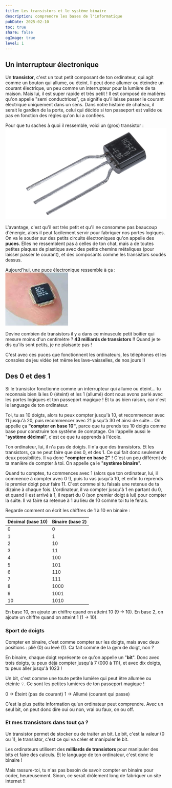 ```yaml
---
title: Les transistors et le système binaire
description: comprendre les bases de l'informatique
pubDate: 2025-02-10
toc: true
share: false
ogImage: true
level: 1
---
```


## Un interrupteur électronique

Un **transistor**, c'est un tout petit composant de ton ordinateur, qui agit comme un bouton qui allume, ou éteint. Il peut donc allumer ou éteindre un courant électrique, un peu comme un interrupteur pour la lumière de ta maison. Mais lui, il est super rapide et très petit ! Il est composé de matières qu'on appelle "semi conductrices", ça signifie qu'il laisse passer le courant électrique uniquement dans un sens. Dans notre histoire de chateau, il serait le gardien de la porte, celui qui décide si ton passeport est valide ou pas en fonction des règles qu'on lui a confiées.

Pour que tu saches à quoi il ressemble, voici un (gros) transistor :
![Un gros transistor](../../assets/systeme-binaire/transistor.webp)

L'avantage, c'est qu'il est très petit et qu'il ne consomme pas beaucoup d'énergie, alors il peut facilement servir pour fabriquer nos portes logiques. On va le souder sur des petits circuits électroniques qu'on appelle des **puces**. Elles ne ressemblent pas à celles de ton chat, mais a de toutes petites plaques de plastique avec des petits chemins métaliques (pour laisser passer le courant), et des composants comme les transistors soudés dessus. 

Aujourd'hui, une puce électronique ressemble à ça :
![Une puce électronique Intel Stratix 10 GX 10M](../../assets/systeme-binaire/puce.png)

Devine combien de transistors il y a dans ce minuscule petit boitier qui mesure moins d'un centimètre ? 
**43 milliards de transistors** !! Quand je te dis qu'ils sont petits, je ne plaisante pas !

C'est avec ces puces que fonctionnent les ordinateurs, les téléphones et les consoles de jeu vidéo (et même les lave-vaisselles, de nos jours !)

## Des 0 et des 1

Si le transistor fonctionne comme un interrupteur qui allume ou éteint... tu reconnais bien là les 0 (éteint) et les 1 (allumé) dont nous avons parlé avec les portes logiques et ton passeport magique ! Et tu as bien raison, car c'est le language de ton ordinateur.

Toi, tu as 10 doigts, alors tu peux compter jusqu'à 10, et recommencer avec 11 jusqu'à 20, puis recommencer avec 21 jusqu'à 30 et ainsi de suite... On appelle ça **"compter en base 10"**, parce que tu prends tes 10 doigts comme base pour construire ton système de comptage. On l'appelle aussi le "**système décimal**", c'est ce que tu apprends à l'école.

Ton ordinateur, lui, il n'a pas de doigts. Il n'a que des transistors. Et les transistors, ça ne peut faire que des 0, et des 1. Ce qui fait donc seulement deux possibilités. Il va donc **"compter en base 2"** ! C'est un peu différent de ta manière de compter à toi. On appelle ça le "**système binaire**".

Quand tu comptes, tu commences avec 1 (alors que ton ordinateur, lui, il commence à compter avec 0 !), puis tu vas jusqu'à 10, et enfin tu reprends le premier doigt pour faire 11. C'est comme si tu faisais une retenue de ta dizaine à chaque fois. L'ordinateur, il va compter jusqu'à 1 en partant du 0, et quand il est arrivé à 1, il repart du 0 (son premier doigt à lui) pour compter la suite. Il va faire sa retenue à 1 au lieu de 10 comme toi tu le ferais.

Regarde comment on écrit les chiffres de 1 à 10 en binaire :

| Décimal (base 10) | Binaire (base 2) |
|-------------------|-----------------|
| 0                | 0               |
| 1                | 1               |
| 2                | 10              |
| 3                | 11              |
| 4                | 100             |
| 5                | 101             |
| 6                | 110             |
| 7                | 111             |
| 8                | 1000            |
| 9                | 1001            |
| 10               | 1010            |

En base 10, on ajoute un chiffre quand on atteint 10 (9 → 10).
En base 2, on ajoute un chiffre quand on atteint 1 (1 → 10).

### Sport de doigts

Compter en binaire, c'est comme compter sur les doigts, mais avec deux positions : plié (0) ou levé (1). Ca fait comme de la gym de doigt, non ?

En binaire, chaque doigt représente ce qu'on appelle un "**bit**". Donc avec trois doigts, tu peux déjà compter jusqu'à 7 (000 à 111), et avec dix doigts, tu peux aller jusqu'à 1023 !

Un bit, c'est comme une toute petite lumière qui peut être allumée ou éteinte 💡. Ce sont les petites lumières de ton passeport magique !

0 → Éteint (pas de courant)
1 → Allumé (courant qui passe)

C'est la plus petite information qu'un ordinateur peut comprendre.
Avec un seul bit, on peut donc dire oui ou non, vrai ou faux, on ou off.

### Et mes transistors dans tout ça ?

Un transistor permet de stocker ou de traiter un bit. Le bit, c'est la valeur (0 ou 1), le transistor, c'est ce qui va créer et manipuler le bit.

Les ordinateurs utilisent des **milliards de transistors** pour manipuler des bits et faire des calculs. Et le language de ton ordinateur, c'est donc le binaire !

Mais rassure-toi, tu n'as pas besoin de savoir compter en binaire pour coder, heureusement. Sinon, ce serait drôlement long de fabriquer un site internet !!